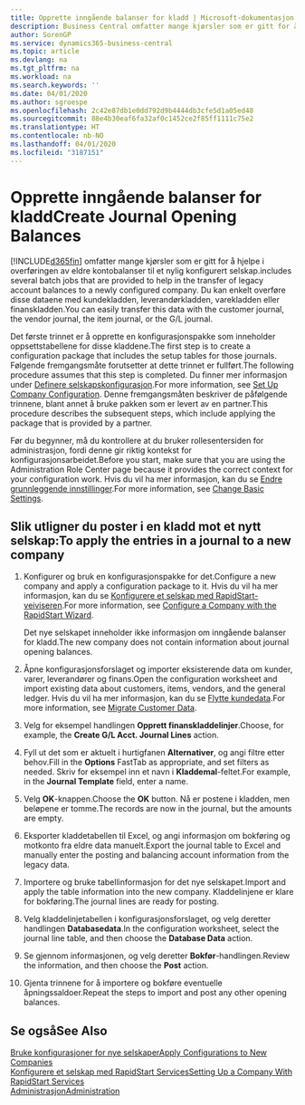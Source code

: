 ```yaml
---
title: Opprette inngående balanser for kladd | Microsoft-dokumentasjon
description: Business Central omfatter mange kjørsler som er gitt for å hjelpe i overføringen av eldre kontobalanser til et nylig konfigurert selskap. Du kan enkelt overføre disse dataene med kladdebokføringer.
author: SorenGP
ms.service: dynamics365-business-central
ms.topic: article
ms.devlang: na
ms.tgt_pltfrm: na
ms.workload: na
ms.search.keywords: ''
ms.date: 04/01/2020
ms.author: sgroespe
ms.openlocfilehash: 2c42e87db1e0dd792d9b4444db3cfe5d1a05ed48
ms.sourcegitcommit: 88e4b30eaf6fa32af0c1452ce2f85ff1111c75e2
ms.translationtype: HT
ms.contentlocale: nb-NO
ms.lasthandoff: 04/01/2020
ms.locfileid: "3187151"
---
```

# <a name="create-journal-opening-balances"></a><span data-ttu-id="51a1c-104">Opprette inngående balanser for kladd</span><span class="sxs-lookup"><span data-stu-id="51a1c-104">Create Journal Opening Balances</span></span>
[!INCLUDE[d365fin](includes/d365fin_md.md)] <span data-ttu-id="51a1c-105">omfatter mange kjørsler som er gitt for å hjelpe i overføringen av eldre kontobalanser til et nylig konfigurert selskap.</span><span class="sxs-lookup"><span data-stu-id="51a1c-105">includes several batch jobs that are provided to help in the transfer of legacy account balances to a newly configured company.</span></span> <span data-ttu-id="51a1c-106">Du kan enkelt overføre disse dataene med kundekladden, leverandørkladden, varekladden eller finanskladden.</span><span class="sxs-lookup"><span data-stu-id="51a1c-106">You can easily transfer this data with the customer journal, the vendor journal, the item journal, or the G/L journal.</span></span>

<span data-ttu-id="51a1c-107">Det første trinnet er å opprette en konfigurasjonspakke som inneholder oppsettstabellene for disse kladdene.</span><span class="sxs-lookup"><span data-stu-id="51a1c-107">The first step is to create a configuration package that includes the setup tables for those journals.</span></span> <span data-ttu-id="51a1c-108">Følgende fremgangsmåte forutsetter at dette trinnet er fullført.</span><span class="sxs-lookup"><span data-stu-id="51a1c-108">The following procedure assumes that this step is completed.</span></span> <span data-ttu-id="51a1c-109">Du finner mer informasjon under [Definere selskapskonfigurasjon](admin-set-up-company-configuration.md).</span><span class="sxs-lookup"><span data-stu-id="51a1c-109">For more information, see [Set Up Company Configuration](admin-set-up-company-configuration.md).</span></span> <span data-ttu-id="51a1c-110">Denne fremgangsmåten beskriver de påfølgende trinnene, blant annet å bruke pakken som er levert av en partner.</span><span class="sxs-lookup"><span data-stu-id="51a1c-110">This procedure describes the subsequent steps, which include applying the package that is provided by a partner.</span></span>  

<span data-ttu-id="51a1c-111">Før du begynner, må du kontrollere at du bruker rollesentersiden for administrasjon, fordi denne gir riktig kontekst for konfigurasjonsarbeidet.</span><span class="sxs-lookup"><span data-stu-id="51a1c-111">Before you start, make sure that you are using the Administration Role Center page because it provides the correct context for your configuration work.</span></span> <span data-ttu-id="51a1c-112">Hvis du vil ha mer informasjon, kan du se [Endre grunnleggende innstillinger](ui-change-basic-settings.md).</span><span class="sxs-lookup"><span data-stu-id="51a1c-112">For more information, see [Change Basic Settings](ui-change-basic-settings.md).</span></span>

## <a name="to-apply-the-entries-in-a-journal-to-a-new-company"></a><span data-ttu-id="51a1c-113">Slik utligner du poster i en kladd mot et nytt selskap:</span><span class="sxs-lookup"><span data-stu-id="51a1c-113">To apply the entries in a journal to a new company</span></span>  
1. <span data-ttu-id="51a1c-114">Konfigurer og bruk en konfigurasjonspakke for det.</span><span class="sxs-lookup"><span data-stu-id="51a1c-114">Configure a new company and apply a configuration package to it.</span></span> <span data-ttu-id="51a1c-115">Hvis du vil ha mer informasjon, kan du se [Konfigurere et selskap med RapidStart-veiviseren](admin-how-to-configure-a-company-with-the-rapidstart-wizard.md).</span><span class="sxs-lookup"><span data-stu-id="51a1c-115">For more information, see [Configure a Company with the RapidStart Wizard](admin-how-to-configure-a-company-with-the-rapidstart-wizard.md).</span></span>  

    <span data-ttu-id="51a1c-116">Det nye selskapet inneholder ikke informasjon om inngående balanser for kladd.</span><span class="sxs-lookup"><span data-stu-id="51a1c-116">The new company does not contain information about journal opening balances.</span></span>  

2. <span data-ttu-id="51a1c-117">Åpne konfigurasjonsforslaget og importer eksisterende data om kunder, varer, leverandører og finans.</span><span class="sxs-lookup"><span data-stu-id="51a1c-117">Open the configuration worksheet and import existing data about customers, items, vendors, and the general ledger.</span></span> <span data-ttu-id="51a1c-118">Hvis du vil ha mer informasjon, kan du se [Flytte kundedata](admin-migrate-customer-data.md).</span><span class="sxs-lookup"><span data-stu-id="51a1c-118">For more information, see [Migrate Customer Data](admin-migrate-customer-data.md).</span></span>  
3. <span data-ttu-id="51a1c-119">Velg for eksempel handlingen **Opprett finanskladdelinjer**.</span><span class="sxs-lookup"><span data-stu-id="51a1c-119">Choose, for example, the **Create G/L Acct. Journal Lines** action.</span></span>  
4. <span data-ttu-id="51a1c-120">Fyll ut det som er aktuelt i hurtigfanen **Alternativer**, og angi filtre etter behov.</span><span class="sxs-lookup"><span data-stu-id="51a1c-120">Fill in the **Options** FastTab as appropriate, and set filters as needed.</span></span> <span data-ttu-id="51a1c-121">Skriv for eksempel inn et navn i **Kladdemal**-feltet.</span><span class="sxs-lookup"><span data-stu-id="51a1c-121">For example, in the **Journal Template** field, enter a name.</span></span>  
5. <span data-ttu-id="51a1c-122">Velg **OK**-knappen.</span><span class="sxs-lookup"><span data-stu-id="51a1c-122">Choose the **OK** button.</span></span> <span data-ttu-id="51a1c-123">Nå er postene i kladden, men beløpene er tomme.</span><span class="sxs-lookup"><span data-stu-id="51a1c-123">The records are now in the journal, but the amounts are empty.</span></span>  
6. <span data-ttu-id="51a1c-124">Eksporter kladdetabellen til Excel, og angi informasjon om bokføring og motkonto fra eldre data manuelt.</span><span class="sxs-lookup"><span data-stu-id="51a1c-124">Export the journal table to Excel and manually enter the posting and balancing account information from the legacy data.</span></span>
7. <span data-ttu-id="51a1c-125">Importere og bruke tabellinformasjon for det nye selskapet.</span><span class="sxs-lookup"><span data-stu-id="51a1c-125">Import and apply the table information into the new company.</span></span> <span data-ttu-id="51a1c-126">Kladdelinjene er klare for bokføring.</span><span class="sxs-lookup"><span data-stu-id="51a1c-126">The journal lines are ready for posting.</span></span>  
8. <span data-ttu-id="51a1c-127">Velg kladdelinjetabellen i konfigurasjonsforslaget, og velg deretter handlingen **Databasedata**.</span><span class="sxs-lookup"><span data-stu-id="51a1c-127">In the configuration worksheet, select the journal line table, and then choose the **Database Data** action.</span></span>  
9. <span data-ttu-id="51a1c-128">Se gjennom informasjonen, og velg deretter **Bokfør**-handlingen.</span><span class="sxs-lookup"><span data-stu-id="51a1c-128">Review the information, and then choose the **Post** action.</span></span>  
10. <span data-ttu-id="51a1c-129">Gjenta trinnene for å importere og bokføre eventuelle åpningssaldoer.</span><span class="sxs-lookup"><span data-stu-id="51a1c-129">Repeat the steps to import and post any other opening balances.</span></span>  

## <a name="see-also"></a><span data-ttu-id="51a1c-130">Se også</span><span class="sxs-lookup"><span data-stu-id="51a1c-130">See Also</span></span>  
[<span data-ttu-id="51a1c-131">Bruke konfigurasjoner for nye selskaper</span><span class="sxs-lookup"><span data-stu-id="51a1c-131">Apply Configurations to New Companies</span></span>](admin-apply-configuration-to-new-companies.md)  
[<span data-ttu-id="51a1c-132">Konfigurere et selskap med RapidStart Services</span><span class="sxs-lookup"><span data-stu-id="51a1c-132">Setting Up a Company With RapidStart Services</span></span>](admin-set-up-a-company-with-rapidstart.md)  
[<span data-ttu-id="51a1c-133">Administrasjon</span><span class="sxs-lookup"><span data-stu-id="51a1c-133">Administration</span></span>](admin-setup-and-administration.md)
